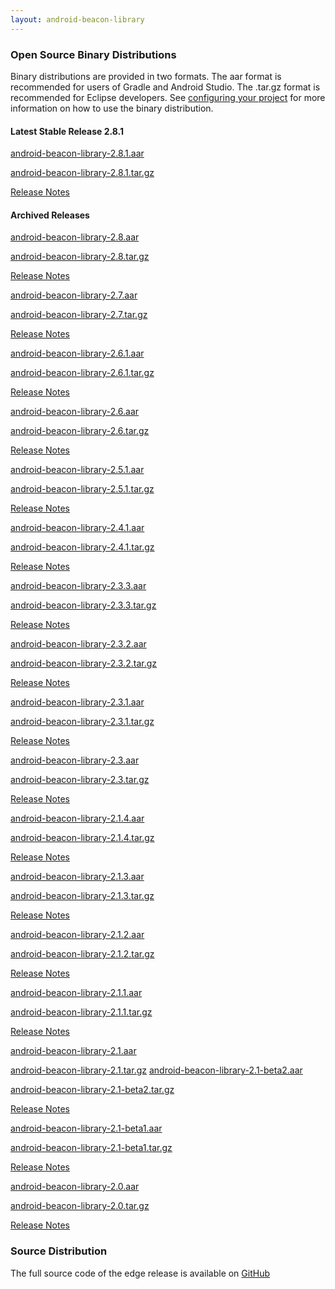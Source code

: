 ```yaml
---
layout: android-beacon-library
---
```



### Open Source Binary Distributions

Binary distributions are provided in two formats.  The aar format is recommended for users of Gradle and Android Studio.  The .tar.gz format is recommended for Eclipse developers.
See [configuring your project](configure.html) for more information on how to use the binary distribution.

#### Latest Stable Release 2.8.1
<i class="fa fa-cloud-download" style="color: #3abeee;"></i>  [android-beacon-library-2.8.1.aar](https://github.com/AltBeacon/android-beacon-library/releases/download/2.8.1/android-beacon-library-2.8.1.aar)

<i class="fa fa-cloud-download" style="color: #3abeee;"></i>  [android-beacon-library-2.8.1.tar.gz](https://github.com/AltBeacon/android-beacon-library/releases/download/2.8.1/android-beacon-library-2.8.1.tar.gz)

[Release Notes](https://github.com/AltBeacon/android-beacon-library/releases/tag/2.8.1)

#### Archived Releases

<i class="fa fa-cloud-download" style="color: #3abeee;"></i>  [android-beacon-library-2.8.aar](https://github.com/AltBeacon/android-beacon-library/releases/download/2.8/android-beacon-library-2.8.aar)

<i class="fa fa-cloud-download" style="color: #3abeee;"></i>  [android-beacon-library-2.8.tar.gz](https://github.com/AltBeacon/android-beacon-library/releases/download/2.8/android-beacon-library-2.8.tar.gz)

[Release Notes](https://github.com/AltBeacon/android-beacon-library/releases/tag/2.8)

<i class="fa fa-cloud-download" style="color: #3abeee;"></i>  [android-beacon-library-2.7.aar](https://github.com/AltBeacon/android-beacon-library/releases/download/2.7/android-beacon-library-2.7.aar)

<i class="fa fa-cloud-download" style="color: #3abeee;"></i>  [android-beacon-library-2.7.tar.gz](https://github.com/AltBeacon/android-beacon-library/releases/download/2.7/android-beacon-library-2.7.tar.gz)

[Release Notes](https://github.com/AltBeacon/android-beacon-library/releases/tag/2.7)

<i class="fa fa-cloud-download" style="color: #3abeee;"></i>  [android-beacon-library-2.6.1.aar](https://github.com/AltBeacon/android-beacon-library/releases/download/2.6.1/android-beacon-library-2.6.1.aar)

<i class="fa fa-cloud-download" style="color: #3abeee;"></i>  [android-beacon-library-2.6.1.tar.gz](https://github.com/AltBeacon/android-beacon-library/releases/download/2.6.1/android-beacon-library-2.6.1.tar.gz)

[Release Notes](https://github.com/AltBeacon/android-beacon-library/releases/tag/2.6.1)

<i class="fa fa-cloud-download" style="color: #3abeee;"></i>  [android-beacon-library-2.6.aar](https://github.com/AltBeacon/android-beacon-library/releases/download/2.6/android-beacon-library-2.6.aar)

<i class="fa fa-cloud-download" style="color: #3abeee;"></i>  [android-beacon-library-2.6.tar.gz](https://github.com/AltBeacon/android-beacon-library/releases/download/2.6/android-beacon-library-2.6.tar.gz)

[Release Notes](https://github.com/AltBeacon/android-beacon-library/releases/tag/2.6)

<i class="fa fa-cloud-download" style="color: #3abeee;"></i>  [android-beacon-library-2.5.1.aar](https://github.com/AltBeacon/android-beacon-library/releases/download/2.5.1/android-beacon-library-2.5.1.aar)

<i class="fa fa-cloud-download" style="color: #3abeee;"></i>  [android-beacon-library-2.5.1.tar.gz](https://github.com/AltBeacon/android-beacon-library/releases/download/2.5.1/android-beacon-library-2.5.1.tar.gz)

[Release Notes](https://github.com/AltBeacon/android-beacon-library/releases/tag/2.5.1)

<i class="fa fa-cloud-download" style="color: #3abeee;"></i>  [android-beacon-library-2.4.1.aar](https://github.com/AltBeacon/android-beacon-library/releases/download/2.4.1/android-beacon-library-2.4.1.aar)

<i class="fa fa-cloud-download" style="color: #3abeee;"></i>  [android-beacon-library-2.4.1.tar.gz](https://github.com/AltBeacon/android-beacon-library/releases/download/2.4.1/android-beacon-library-2.4.1.tar.gz)

[Release Notes](https://github.com/AltBeacon/android-beacon-library/releases/tag/2.4.1)

<i class="fa fa-cloud-download" style="color: #3abeee;"></i>  [android-beacon-library-2.3.3.aar](https://github.com/AltBeacon/android-beacon-library/releases/download/2.3.3/android-beacon-library-2.3.3.aar)

<i class="fa fa-cloud-download" style="color: #3abeee;"></i>  [android-beacon-library-2.3.3.tar.gz](https://github.com/AltBeacon/android-beacon-library/releases/download/2.3.3/android-beacon-library-2.3.3.tar.gz)

[Release Notes](https://github.com/AltBeacon/android-beacon-library/releases/tag/2.3.3)

<i class="fa fa-cloud-download" style="color: #3abeee;"></i>  [android-beacon-library-2.3.2.aar](https://github.com/AltBeacon/android-beacon-library/releases/download/2.3.2/android-beacon-library-2.3.2.aar)

<i class="fa fa-cloud-download" style="color: #3abeee;"></i>  [android-beacon-library-2.3.2.tar.gz](https://github.com/AltBeacon/android-beacon-library/releases/download/2.3.2/android-beacon-library-2.3.2.tar.gz)

[Release Notes](https://github.com/AltBeacon/android-beacon-library/releases/tag/2.3.2)

<i class="fa fa-cloud-download" style="color: #3abeee;"></i>  [android-beacon-library-2.3.1.aar](https://github.com/AltBeacon/android-beacon-library/releases/download/2.3.1/android-beacon-library-2.3.1.aar)

<i class="fa fa-cloud-download" style="color: #3abeee;"></i>  [android-beacon-library-2.3.1.tar.gz](https://github.com/AltBeacon/android-beacon-library/releases/download/2.3.1/android-beacon-library-2.3.1.tar.gz)

[Release Notes](https://github.com/AltBeacon/android-beacon-library/releases/tag/2.3.1)

<i class="fa fa-cloud-download" style="color: #3abeee;"></i>  [android-beacon-library-2.3.aar](https://github.com/AltBeacon/android-beacon-library/releases/download/2.3/android-beacon-library-2.3.aar)

<i class="fa fa-cloud-download" style="color: #3abeee;"></i>  [android-beacon-library-2.3.tar.gz](https://github.com/AltBeacon/android-beacon-library/releases/download/2.3/android-beacon-library-2.3.tar.gz)

[Release Notes](https://github.com/AltBeacon/android-beacon-library/releases/tag/2.3)

<i class="fa fa-cloud-download" style="color: #3abeee;"></i>  [android-beacon-library-2.1.4.aar](https://github.com/AltBeacon/android-beacon-library/releases/download/2.1.4/android-beacon-library-2.1.4.aar)

<i class="fa fa-cloud-download" style="color: #3abeee;"></i>  [android-beacon-library-2.1.4.tar.gz](https://github.com/AltBeacon/android-beacon-library/releases/download/2.1.4/android-beacon-library-2.1.4.tar.gz)

[Release Notes](https://github.com/AltBeacon/android-beacon-library/releases/tag/2.1.4)

<i class="fa fa-cloud-download" style="color: #3abeee;"></i>  [android-beacon-library-2.1.3.aar](https://github.com/AltBeacon/android-beacon-library/releases/download/2.1.3/android-beacon-library-2.1.3.aar)

<i class="fa fa-cloud-download" style="color: #3abeee;"></i>  [android-beacon-library-2.1.3.tar.gz](https://github.com/AltBeacon/android-beacon-library/releases/download/2.1.3/android-beacon-library-2.1.3.tar.gz)

[Release Notes](https://github.com/AltBeacon/android-beacon-library/releases/tag/2.1.3)

<i class="fa fa-cloud-download" style="color: #3abeee;"></i>  [android-beacon-library-2.1.2.aar](https://github.com/AltBeacon/android-beacon-library/releases/download/2.1.2/android-beacon-library-2.1.2.aar)

<i class="fa fa-cloud-download" style="color: #3abeee;"></i>  [android-beacon-library-2.1.2.tar.gz](https://github.com/AltBeacon/android-beacon-library/releases/download/2.1.2/android-beacon-library-2.1.2.tar.gz)

[Release Notes](https://github.com/AltBeacon/android-beacon-library/releases/tag/2.1.2)

<i class="fa fa-cloud-download" style="color: #3abeee;"></i>  [android-beacon-library-2.1.1.aar](https://github.com/AltBeacon/android-beacon-library/releases/download/2.1.1/android-beacon-library-2.1.1.aar)

<i class="fa fa-cloud-download" style="color: #3abeee;"></i>  [android-beacon-library-2.1.1.tar.gz](https://github.com/AltBeacon/android-beacon-library/releases/download/2.1.1/android-beacon-library-2.1.1.tar.gz)

[Release Notes](releasenotes_2_1_1.html)

<i class="fa fa-cloud-download" style="color: #3abeee;"></i>  [android-beacon-library-2.1.aar](https://github.com/AltBeacon/android-beacon-library/releases/download/2.1/android-beacon-library-2.1.aar)

<i class="fa fa-cloud-download" style="color: #3abeee;"></i>  [android-beacon-library-2.1.tar.gz](https://github.com/AltBeacon/android-beacon-library/releases/download/2.1/android-beacon-library-2.1.tar.gz)
<i class="fa fa-cloud-download" style="color: #3abeee;"></i>  [android-beacon-library-2.1-beta2.aar](https://github.com/AltBeacon/android-beacon-library/releases/download/2.1/android-beacon-library-2.1.aar)

<i class="fa fa-cloud-download" style="color: #3abeee;"></i>  [android-beacon-library-2.1-beta2.tar.gz](https://github.com/AltBeacon/android-beacon-library/releases/download/2.1/android-beacon-library-2.1.tar.gz)

[Release Notes](https://github.com/AltBeacon/android-beacon-library/releases/tag/2.1-beta2)

<i class="fa fa-cloud-download" style="color: #3abeee;"></i>  [android-beacon-library-2.1-beta1.aar](https://github.com/AltBeacon/android-beacon-library/releases/download/2.1-beta1/android-beacon-library-2.1-beta1.aar)

<i class="fa fa-cloud-download" style="color: #3abeee;"></i>  [android-beacon-library-2.1-beta1.tar.gz](https://github.com/AltBeacon/android-beacon-library/releases/download/2.1-beta1/android-beacon-library-2.1-beta1.tar.gz)

[Release Notes](https://github.com/AltBeacon/android-beacon-library/releases/tag/2.1-beta1)

<i class="fa fa-cloud-download" style="color: #3abeee;"></i>  [android-beacon-library-2.0.aar](https://s3.amazonaws.com/android-beacon-library.radiusnetworks.com/android-beacon-library-2.0.aar)

<i class="fa fa-cloud-download" style="color: #3abeee;"></i>  [android-beacon-library-2.0.tar.gz](https://s3.amazonaws.com/android-beacon-library.radiusnetworks.com/android-beacon-library-2.0.tar.gz)

[Release Notes](releasenotes_2_0.html)

<style>
  .close {
    margin-top: 0px;
    margin-bottom: 0px;
  }
</style>

### Source Distribution

The full source code of the edge release is available on <a href='https://github.com/AltBeacon/android-beacon-library'>GitHub</a>

